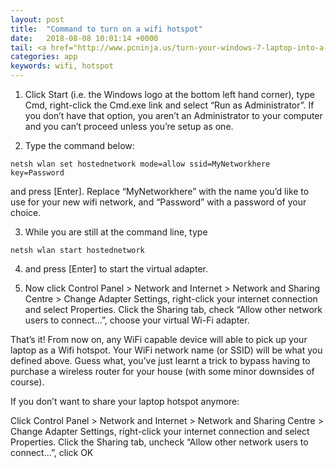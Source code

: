 ```yaml
---
layout: post
title:  "Command to turn on a wifi hotspot"
date:   2018-08-08 10:01:14 +0000
tail: <a href="http://www.pcninja.us/turn-your-windows-7-laptop-into-a-wifi-hotspot/" class="post-tags">[More]</a>
categories: app
keywords: wifi, hotspot
---
```


1. Click Start (i.e. the Windows logo at the bottom left hand corner), type Cmd, right-click the Cmd.exe link and select “Run as Administrator”. If you don’t have that option, you aren’t an Administrator to your computer and you can’t proceed unless you’re setup as one.

2. Type the command below:

`netsh wlan set hostednetwork mode=allow ssid=MyNetworkhere key=Password`

and press [Enter]. Replace “MyNetworkhere” with the name you’d like to use for your new wifi network, and “Password” with a password of your choice.

3. While you are still at the command line, type

`netsh wlan start hostednetwork`

4. and press [Enter] to start the virtual adapter.

5. Now click Control Panel > Network and Internet > Network and Sharing Centre > Change Adapter Settings, right-click your internet connection and select Properties. Click the Sharing tab, check “Allow other network users to connect…”, choose your virtual Wi-Fi adapter.

That’s it! From now on, any WiFi capable device will able to pick up your laptop as a Wifi hotspot. Your WiFi network name (or SSID) will be what you defined above. Guess what, you’ve just learnt a trick to bypass having to purchase a wireless router for your house (with some minor downsides of course).

If you don’t want to share your laptop hotspot anymore:

Click Control Panel > Network and Internet > Network and Sharing Centre > Change Adapter Settings, right-click your internet connection and select Properties. Click the Sharing tab, uncheck “Allow other network users to connect…”, click  OK 